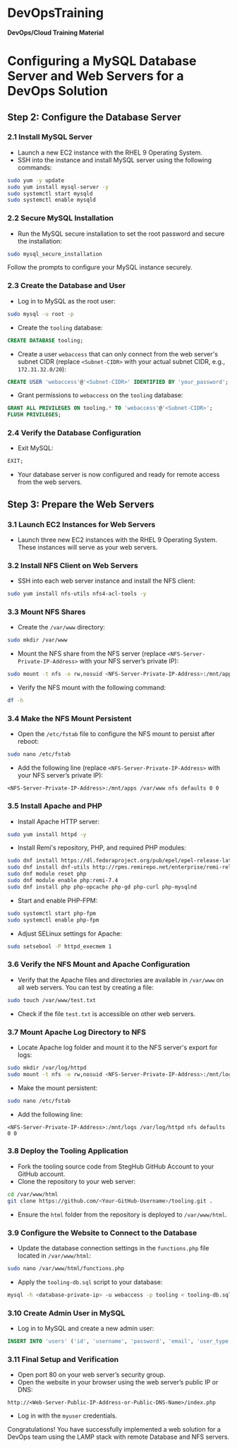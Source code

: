 # DevOpsTraining
**DevOps/Cloud Training Material**

# Configuring a MySQL Database Server and Web Servers for a DevOps Solution

## Step 2: Configure the Database Server

### 2.1 Install MySQL Server
- Launch a new EC2 instance with the RHEL 9 Operating System.
- SSH into the instance and install MySQL server using the following commands:

```bash
sudo yum -y update
sudo yum install mysql-server -y
sudo systemctl start mysqld
sudo systemctl enable mysqld
```

### 2.2 Secure MySQL Installation
- Run the MySQL secure installation to set the root password and secure the installation:

```bash
sudo mysql_secure_installation
```
Follow the prompts to configure your MySQL instance securely.

### 2.3 Create the Database and User
- Log in to MySQL as the root user:

```bash
sudo mysql -u root -p
```

- Create the `tooling` database:

```sql
CREATE DATABASE tooling;
```

- Create a user `webaccess` that can only connect from the web server's subnet CIDR (replace `<Subnet-CIDR>` with your actual subnet CIDR, e.g., `172.31.32.0/20`):

```sql
CREATE USER 'webaccess'@'<Subnet-CIDR>' IDENTIFIED BY 'your_password';
```

- Grant permissions to `webaccess` on the `tooling` database:

```sql
GRANT ALL PRIVILEGES ON tooling.* TO 'webaccess'@'<Subnet-CIDR>';
FLUSH PRIVILEGES;
```

### 2.4 Verify the Database Configuration
- Exit MySQL:

```sql
EXIT;
```

- Your database server is now configured and ready for remote access from the web servers.

## Step 3: Prepare the Web Servers

### 3.1 Launch EC2 Instances for Web Servers
- Launch three new EC2 instances with the RHEL 9 Operating System. These instances will serve as your web servers.

### 3.2 Install NFS Client on Web Servers
- SSH into each web server instance and install the NFS client:

```bash
sudo yum install nfs-utils nfs4-acl-tools -y
```

### 3.3 Mount NFS Shares
- Create the `/var/www` directory:

```bash
sudo mkdir /var/www
```

- Mount the NFS share from the NFS server (replace `<NFS-Server-Private-IP-Address>` with your NFS server’s private IP):

```bash
sudo mount -t nfs -o rw,nosuid <NFS-Server-Private-IP-Address>:/mnt/apps /var/www
```

- Verify the NFS mount with the following command:

```bash
df -h
```

### 3.4 Make the NFS Mount Persistent
- Open the `/etc/fstab` file to configure the NFS mount to persist after reboot:

```bash
sudo nano /etc/fstab
```

- Add the following line (replace `<NFS-Server-Private-IP-Address>` with your NFS server’s private IP):

```plaintext
<NFS-Server-Private-IP-Address>:/mnt/apps /var/www nfs defaults 0 0
```

### 3.5 Install Apache and PHP
- Install Apache HTTP server:

```bash
sudo yum install httpd -y
```

- Install Remi's repository, PHP, and required PHP modules:

```bash
sudo dnf install https://dl.fedoraproject.org/pub/epel/epel-release-latest-8.noarch.rpm
sudo dnf install dnf-utils http://rpms.remirepo.net/enterprise/remi-release-8.rpm
sudo dnf module reset php
sudo dnf module enable php:remi-7.4
sudo dnf install php php-opcache php-gd php-curl php-mysqlnd
```

- Start and enable PHP-FPM:

```bash
sudo systemctl start php-fpm
sudo systemctl enable php-fpm
```

- Adjust SELinux settings for Apache:

```bash
sudo setsebool -P httpd_execmem 1
```

### 3.6 Verify the NFS Mount and Apache Configuration
- Verify that the Apache files and directories are available in `/var/www` on all web servers. You can test by creating a file:

```bash
sudo touch /var/www/test.txt
```

- Check if the file `test.txt` is accessible on other web servers.

### 3.7 Mount Apache Log Directory to NFS
- Locate Apache log folder and mount it to the NFS server's export for logs:

```bash
sudo mkdir /var/log/httpd
sudo mount -t nfs -o rw,nosuid <NFS-Server-Private-IP-Address>:/mnt/logs /var/log/httpd
```

- Make the mount persistent:

```bash
sudo nano /etc/fstab
```

- Add the following line:

```plaintext
<NFS-Server-Private-IP-Address>:/mnt/logs /var/log/httpd nfs defaults 0 0
```

### 3.8 Deploy the Tooling Application
- Fork the tooling source code from StegHub GitHub Account to your GitHub account.
- Clone the repository to your web server:

```bash
cd /var/www/html
git clone https://github.com/<Your-GitHub-Username>/tooling.git .
```

- Ensure the `html` folder from the repository is deployed to `/var/www/html`.

### 3.9 Configure the Website to Connect to the Database
- Update the database connection settings in the `functions.php` file located in `/var/www/html`:

```bash
sudo nano /var/www/html/functions.php
```

- Apply the `tooling-db.sql` script to your database:

```bash
mysql -h <database-private-ip> -u webaccess -p tooling < tooling-db.sql
```

### 3.10 Create Admin User in MySQL
- Log in to MySQL and create a new admin user:

```sql
INSERT INTO 'users' ('id', 'username', 'password', 'email', 'user_type', 'status') VALUES (1, 'myuser', '5f4dcc3b5aa765d61d8327deb882cf99', 'user@mail.com', 'admin', '1');
```

### 3.11 Final Setup and Verification
- Open port 80 on your web server’s security group.
- Open the website in your browser using the web server’s public IP or DNS:

```plaintext
http://<Web-Server-Public-IP-Address-or-Public-DNS-Name>/index.php
```

- Log in with the `myuser` credentials.

Congratulations! You have successfully implemented a web solution for a DevOps team using the LAMP stack with remote Database and NFS servers.
```
